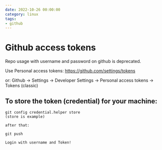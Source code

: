 ```yaml
--- 
date: 2022-10-26 00:00:00
category: linux
tags: 
- github
---
```

# Github access tokens

Repo usage with username and password on github is deprecated.

Use Personal access tokens: <https://github.com/settings/tokens>

or: Github -> Settings -> Developer Settings -> Personal access tokens -> Tokens (classic)

## To store the token (credential) for your machine:


    git config credential.helper store
    (store is example)

    after that:

    git push

    Login with username and Token!

